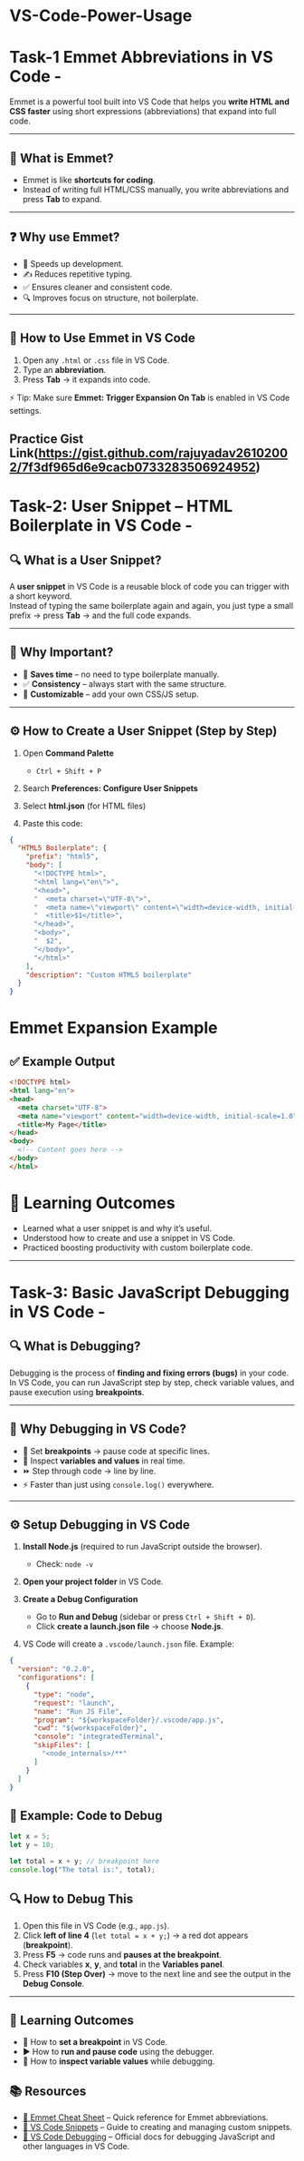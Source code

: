 # VS-Code-Power-Usage

# Task-1 Emmet Abbreviations in VS Code -

Emmet is a powerful tool built into VS Code that helps you **write HTML and CSS faster** using short expressions (abbreviations) that expand into full code.

---

## 📌 What is Emmet?
- Emmet is like **shortcuts for coding**.
- Instead of writing full HTML/CSS manually, you write abbreviations and press **Tab** to expand.

---

## ❓ Why use Emmet?
- 🚀 Speeds up development.  
- ✍️ Reduces repetitive typing.  
- ✅ Ensures cleaner and consistent code.  
- 🔍 Improves focus on structure, not boilerplate.  

---

## 🎯 How to Use Emmet in VS Code
1. Open any `.html` or `.css` file in VS Code.  
2. Type an **abbreviation**.  
3. Press **Tab** → it expands into code.  

⚡ Tip: Make sure **Emmet: Trigger Expansion On Tab** is enabled in VS Code settings.

**Practice Gist Link**(https://gist.github.com/rajuyadav26102002/7f3df965d6e9cacb0733283506924952)
---



# Task-2: User Snippet – HTML Boilerplate in VS Code - 

## 🔍 What is a User Snippet?
A **user snippet** in VS Code is a reusable block of code you can trigger with a short keyword.  
Instead of typing the same boilerplate again and again, you just type a small prefix → press **Tab** → and the full code expands.

---

## 🎯 Why Important?
- 🚀 **Saves time** – no need to type boilerplate manually.  
- ✅ **Consistency** – always start with the same structure.  
- 🎨 **Customizable** – add your own CSS/JS setup.  

---

## ⚙️ How to Create a User Snippet (Step by Step)

1. Open **Command Palette**  
   - `Ctrl + Shift + P` 

2. Search **Preferences: Configure User Snippets**

3. Select **html.json** (for HTML files)

4. Paste this code:

```json
{
  "HTML5 Boilerplate": {
    "prefix": "html5",
    "body": [
      "<!DOCTYPE html>",
      "<html lang=\"en\">",
      "<head>",
      "  <meta charset=\"UTF-8\">",
      "  <meta name=\"viewport\" content=\"width=device-width, initial-scale=1.0\">",
      "  <title>$1</title>",
      "</head>",
      "<body>",
      "  $2",
      "</body>",
      "</html>"
    ],
    "description": "Custom HTML5 boilerplate"
  }
}
```
# Emmet Expansion Example

## ✅ Example Output

```html
<!DOCTYPE html>
<html lang="en">
<head>
  <meta charset="UTF-8">
  <meta name="viewport" content="width=device-width, initial-scale=1.0">
  <title>My Page</title>
</head>
<body>
  <!-- Content goes here -->
</body>
</html>
```
# 🎯 Learning Outcomes

- Learned what a user snippet is and why it’s useful.  
- Understood how to create and use a snippet in VS Code.  
- Practiced boosting productivity with custom boilerplate code.

---

# Task-3: Basic JavaScript Debugging in VS Code -

## 🔍 What is Debugging?
Debugging is the process of **finding and fixing errors (bugs)** in your code.  
In VS Code, you can run JavaScript step by step, check variable values, and pause execution using **breakpoints**.

---

## 🎯 Why Debugging in VS Code?
- 🛑 Set **breakpoints** → pause code at specific lines.  
- 👀 Inspect **variables and values** in real time.  
- ⏩ Step through code → line by line.  
- ⚡ Faster than just using `console.log()` everywhere.  

---

## ⚙️ Setup Debugging in VS Code

1. **Install Node.js** (required to run JavaScript outside the browser).  
   - Check: `node -v`

2. **Open your project folder** in VS Code.  

3. **Create a Debug Configuration**  
   - Go to **Run and Debug** (sidebar or press `Ctrl + Shift + D`).  
   - Click **create a launch.json file** → choose **Node.js**.  

4. VS Code will create a `.vscode/launch.json` file. Example:

```json
{
  "version": "0.2.0",
  "configurations": [
    {
      "type": "node",
      "request": "launch",
      "name": "Run JS File",
      "program": "${workspaceFolder}/.vscode/app.js",
      "cwd": "${workspaceFolder}",
      "console": "integratedTerminal",
      "skipFiles": [
        "<node_internals>/**"
      ]
    }
  ]
}

```



## 📝 Example: Code to Debug
```javascript
let x = 5;
let y = 10;

let total = x + y; // breakpoint here
console.log("The total is:", total);
```

## 🔍 How to Debug This

1. Open this file in VS Code (e.g., `app.js`).  
2. Click **left of line 4** (`let total = x + y;`) → a red dot appears (**breakpoint**).  
3. Press **F5** → code runs and **pauses at the breakpoint**.  
4. Check variables **x**, **y**, and **total** in the **Variables panel**.  
5. Press **F10 (Step Over)** → move to the next line and see the output in the **Debug Console**.  

---

## 🎯 Learning Outcomes
- 🛑 How to **set a breakpoint** in VS Code.  
- ▶️ How to **run and pause code** using the debugger.  
- 👀 How to **inspect variable values** while debugging.  

## 📚 Resources

- [📘 Emmet Cheat Sheet](https://docs.emmet.io/cheat-sheet/) – Quick reference for Emmet abbreviations.  
- [📝 VS Code Snippets](https://code.visualstudio.com/docs/editor/userdefinedsnippets) – Guide to creating and managing custom snippets.  
- [🐞 VS Code Debugging](https://code.visualstudio.com/docs/editor/debugging) – Official docs for debugging JavaScript and other languages in VS Code.  
